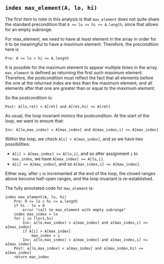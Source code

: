 ## `index max_element(A, lo, hi)`
The first item to note in this analysis
is that ```max_element``` does not quite
share the standard precondition that ```0 <= lo <= hi <= A.length```,
since that allows for an empty subrange.

For max_element,
we need to have at least element in the array
in order for it to be meaningful
to have a maximum element.
Therefore, the precondition here is
```
Pre: 0 <= lo < hi <= A.length
```
It is possible for the maximum element
to appear multiple times in the array.
```max_element``` is defined as returning
the first such maximum element.
Therefore,
the postcondition must reflect the fact that
all elements before the one at the returned index
are less than the maximum element,
and all elements after that one are
greater than or equal to the maximum element.

So the postcondition is:
```
Post: A[lo,ret) < A[ret] and A[ret,hi) <= A[ret]
```
As usual, the loop invariant
mimics the postcondition.
At the start of the loop,
we want to ensure that:
```
Inv: A[lo,max_index) < A[max_index] and A[max_index,i) <= A[max_index]
```
Within the loop, we check ```A[i] > A[max_index]```,
and so we have two possibilities:
* ```A[i] > A[max_index] >= A[lo,i)```,
and so after assignment ```i``` to ```max_index```,
we have ```A[max_index] >= A[lo,i]```.
* ```A[i] <= A[max_index]```,
and so ```A[max_index,i] <= A[max_index]```.

Either way, after ```i``` is incremented
at the end of the loop,
the closed ranges above become half-open ranges,
and the loop invariant is re-established.

The fully annotated code for ```max_element``` is:
```
index max_element(A, lo, hi)
    Pre: 0 <= lo < hi <= a.length
    if hi - lo = 0
        error "call to max_element with empty subrange"
    index max_index = lo
    for i in [lo+1,hi)
        Inv: a[lo,max_index) < a[max_index] and a[max_index,i) <= a[max_index]
        if A[i] > A[max_index]
            max_index = i
        Inv: a[lo,max_index) < a[max_index] and a[max_index,i] <= a[max_index]
    Post: a[lo,max_index) < a[max_index] and a[max_index,hi) <= a[max_index]
    return max_index
```
